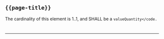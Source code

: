 ## `{{page-title}}`

The cardinality of this element is 1..1, and SHALL be a <code>valueQuantity</code.

---